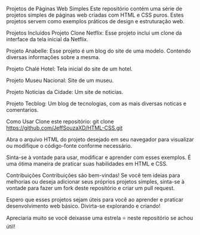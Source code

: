 Projetos de Páginas Web Simples
Este repositório contém uma série de projetos simples de páginas web criadas com HTML e CSS puros. Estes projetos servem como exemplos práticos de design e estruturação web.

Projetos Incluídos
Projeto Clone Netflix: Esse projeto inclui um clone da interface da tela inicial da Netflix.

Projeto Anabelle: Esse projeto é um blog do site de uma modelo. Contendo diversas informações sobre a mesma.

Projeto Chalé Hotel: Tela inicial do site de um hotel.

Projeto Museu Nacional: Site de um museu.

Projeto Noticias da Cidade: Um site de noticias.

Projeto Tecblog: Um blog de tecnologias, com as mais diversas noticas e comentarios.

Como Usar
Clone este repositório: git clone https://github.com/JeffSouzaXD/HTML-CSS.git

Abra o arquivo HTML do projeto desejado em seu navegador para visualizar ou modifique o código-fonte conforme necessário.

Sinta-se à vontade para usar, modificar e aprender com esses exemplos. É uma ótima maneira de praticar suas habilidades em HTML e CSS.

Contribuições
Contribuições são bem-vindas! Se você tem ideias para melhorias ou deseja adicionar seus próprios projetos simples, sinta-se à vontade para fazer um fork deste repositório e criar um pull request.

Espero que esses projetos sejam úteis para você ao aprender e praticar desenvolvimento web básico. Divirta-se explorando e criando!

Apreciaria muito se você deixasse uma estrela ⭐ neste repositório se achou útil!
